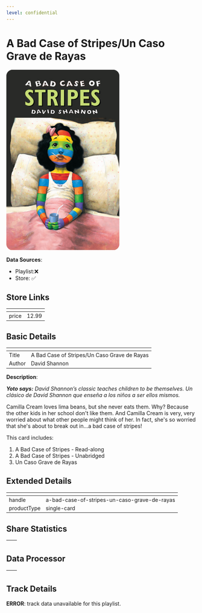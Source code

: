 ```yaml
---
level: confidential
---
```

# A Bad Case of Stripes/Un Caso Grave de Rayas

![card_[hQpm7].png](../../img/cards/card_[hQpm7].png)

**Data Sources**: 

- Playlist:❌
- Store: ✅


## Store Links

| <!-- --> | <!-- --> |
| - | - |
| price | 12.99 |


## Basic Details

| <!-- --> | <!-- --> |
| - | - |
| Title | A Bad Case of Stripes/Un Caso Grave de Rayas |
| Author | David Shannon |

**Description**:

_**Yoto says:** David Shannon’s classic teaches children to be themselves. Un clásico de David Shannon que enseña a los niños a ser ellos mismos._

Camilla Cream loves lima beans, but she never eats them. Why? Because the other kids in her school don't like them. And Camilla Cream is very, very worried about what other people might think of her. In fact, she's so worried that she's about to break out in...a bad case of stripes!

This card includes:  
1) A Bad Case of Stripes - Read-along  
2) A Bad Case of Stripes - Unabridged  
3) Un Caso Grave de Rayas


## Extended Details

| <!-- --> | <!-- --> |
| - | - |
| handle | a-bad-case-of-stripes-un-caso-grave-de-rayas |
| productType | single-card |


## Share Statistics

| <!-- --> | <!-- --> |
| - | - |


## Data Processor

| <!-- --> | <!-- --> |
| - | - |


## Track Details

**ERROR**: track data unavailable for this playlist.
